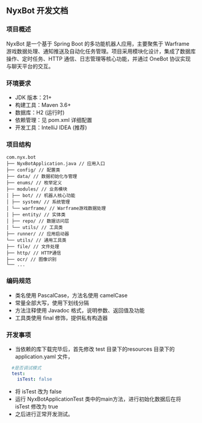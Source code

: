 ## NyxBot 开发文档

### 项目概述

NyxBot 是一个基于 Spring Boot 的多功能机器人应用，主要聚焦于 Warframe 游戏数据处理、通知推送及自动化任务管理。项目采用模块化设计，集成了数据库操作、定时任务、HTTP
通信、日志管理等核心功能，并通过 OneBot 协议实现与聊天平台的交互。

### 环境要求

- JDK 版本：21+
- 构建工具：Maven 3.6+
- 数据库：H2 (运行时)
- 依赖管理：见 pom.xml 详细配置
- 开发工具：IntelliJ IDEA (推荐)

### 项目结构

    com.nyx.bot
    ├── NyxBotApplication.java // 应用入口
    ├── config/ // 配置类
    ├── data/ // 数据初始化与管理
    ├── enums/ // 枚举定义
    ├── modules/ // 业务模块
    │ ├── bot/ // 机器人核心功能
    │ ├── system/ // 系统管理
    │ └── warframe/ // Warframe游戏数据处理
    │ ├── entity/ // 实体类
    │ ├── repo/ // 数据访问层
    │ └── utils/ // 工具类
    ├── runner/ // 应用启动器
    └── utils/ // 通用工具类
    ├── file/ // 文件处理
    ├── http/ // HTTP通信
    ├── ocr/ // 图像识别
    └── ...

### 编码规范

- 类名使用 PascalCase，方法名使用 camelCase
- 常量全部大写，使用下划线分隔
- 方法注释使用 Javadoc 格式，说明参数、返回值及功能
- 工具类使用 final 修饰，提供私有构造器

### 开发事项

- 当依赖的库下载完毕后，首先修改 test 目录下的resources 目录下的 application.yaml 文件，

```yaml
  #是否调试模式
  test:
    isTest: false
```

- 将 isTest 改为 false
- 运行 NyxBotApplicationTest 类中的main方法，进行初始化数据后在将 isTest 修改为 true
- 之后进行正常开发测试。
